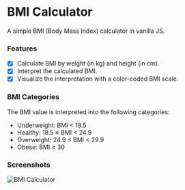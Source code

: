 # BMI Calculator

A simple BMI (Body Mass Index) calculator in vanilla JS.

### Features

- [x] Calculate BMI by weight (in kg) and height (in cm).
- [x] Interpret the calculated BMI.
- [x] Visualize the interpretation with a color-coded BMI scale.

### BMI Categories

The BMI value is interpreted into the following categories:

- Underweight: BMI < 18.5
- Healthy: 18.5 ≤ BMI < 24.9
- Overweight: 24.9 ≤ BMI < 29.9
- Obese: BMI ≥ 30

### Screenshots

![BMI Calculator](https://raw.githubusercontent.com/refinedguides/bmi-calculator/main/screenshot.png)



